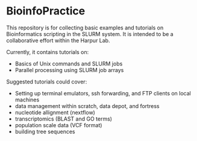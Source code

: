 # BioinfoPractice
This repository is for collecting basic examples and tutorials on Bioinformatics scripting in the SLURM system.
It is intended to be a collaborative effort within the Harpur Lab.

Currently, it contains tutorials on: 
- Basics of Unix commands and SLURM jobs
- Parallel processing using SLURM job arrays

Suggested tutorials could cover:
- Setting up terminal emulators, ssh forwarding, and FTP clients on local machines
- data management within scratch, data depot, and fortress 
- nucleotide allignment (nextflow)
- transcriptomics (BLAST and GO terms)
- population scale data (VCF format) 
- building tree sequences
